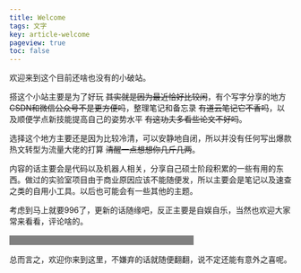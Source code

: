 ```yaml
---
title: Welcome
tags: 文字
key: article-welcome
pageview: true
toc: false      
---
```


<!--
 * @Date: 2020-04-21 08:06:52
 * @LastEditTime: 2020-10-15 22:21:56
 * @LastEditors: Li Xiang
 * @Description: 
 * @FilePath: /notlixiang.github.io/_posts/2020-10-1-welcome.md
-->

<style type="text/css">
	mark { 
        background-color:grey; 
        color:grey; 
    } 
</style>

欢迎来到这个目前还啥也没有的小破站。

搭这个小站主要是为了好玩 <strike>其实就是因为最近恰好比较闲</strike>，有个写字分享的地方 <strike>CSDN和微信公众号不是更方便吗</strike>，整理笔记和备忘录 <strike>有道云笔记它不香吗</strike>，以及顺便学点新技能提高自己的姿势水平 <strike>有这功夫多看些论文不好吗</strike>。

<!-- <mark>心态大概就是朋友圈里某条东西很无聊所以专门屏蔽了熟人的感觉吧</mark> -->
选择这个地方主要还是因为比较冷清，可以安静地自闭，所以并没有任何写出爆款热文转型为流量大佬的打算 <strike>清醒一点想想你几斤几两</strike>。

内容的话主要会是代码以及机器人相关，分享自己硕士阶段积累的一些有用的东西。做过的实验室项目由于商业原因应该不能随便发，所以主要会是笔记以及速查之类的自用小工具。以后也可能会有一些其他的主题。

考虑到马上就要996了，更新的话随缘吧，反正主要是自娱自乐，当然也欢迎大家常来看看，评论啥的。

<mark>目测第一篇文章会是记录怎么用GitHub Pages搭博客</mark>

<!-- <mark>ubuntu 18 下chrome中有道云笔记在markdown编辑模式下的光标bug也不知道啥时候能解决</mark> -->

总而言之，欢迎你来到这里，不嫌弃的话就随便翻翻，说不定还能有意外之喜呢。


